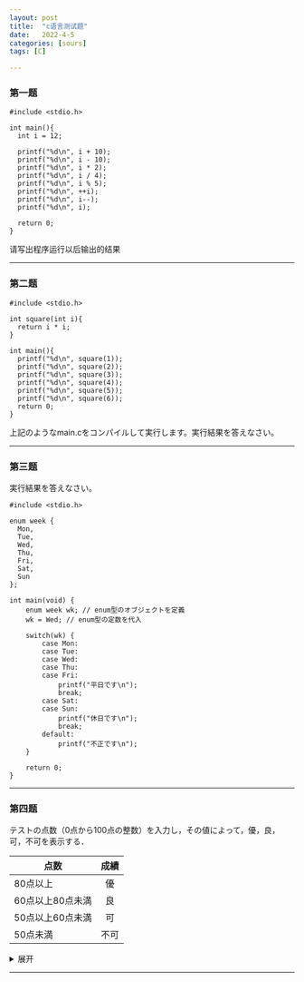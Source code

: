 ```yaml
---
layout: post
title:  "c语言测试题"
date:   2022-4-5 
categories: [sours]
tags: [C]  

---
```

### 第一题
```
#include <stdio.h>

int main(){
  int i = 12;
  
  printf("%d\n", i + 10);  
  printf("%d\n", i - 10);
  printf("%d\n", i * 2);
  printf("%d\n", i / 4);
  printf("%d\n", i % 5);
  printf("%d\n", ++i);  
  printf("%d\n", i--);    
  printf("%d\n", i);      
  
  return 0;
}
```


请写出程序运行以后输出的结果

---
### 第二题
```
#include <stdio.h>

int square(int i){
  return i * i;
}

int main(){
  printf("%d\n", square(1));
  printf("%d\n", square(2));
  printf("%d\n", square(3));
  printf("%d\n", square(4));
  printf("%d\n", square(5));
  printf("%d\n", square(6));
  return 0;
}
```
上記のようなmain.cをコンパイルして実行します。実行結果を答えなさい。

---
### 第三题
実行結果を答えなさい。
```
#include <stdio.h>
 
enum week {
  Mon,
  Tue,
  Wed,
  Thu,
  Fri,
  Sat,
  Sun
};
 
int main(void) {
    enum week wk; // enum型のオブジェクトを定義
    wk = Wed; // enum型の定数を代入
    
    switch(wk) {
        case Mon:
        case Tue:
        case Wed:
        case Thu:
        case Fri:
            printf("平日です\n");
            break;
        case Sat:
        case Sun:
            printf("休日です\n");
            break;
        default:
            printf("不正です\n");
    }
    
    return 0;
}
```

---

### 第四题

テストの点数（0点から100点の整数）を入力し，その値によって，優，良，可，不可を表示する．

| 点数          | 成績        |
| ------------- |:-------------:|
|80点以上        | 優         |
|60点以上80点未満|	       良|
|50点以上60点未満|       	可|
|50点未満     	|        不可|

<details>
<summary>展开</summary>
<pre><code>
#include <stdio.h>

void main()
{
    int n;

    printf("テストの点数を入力してください"); scanf("%d", &n);

    if(n >= 80)
        printf("優\n");
    else if(n >= 60)
        printf("良\n");
    else if(n >= 50)
        printf("可\n");
    else
        printf("不可\n");
}
</code></pre>
</details>


---

